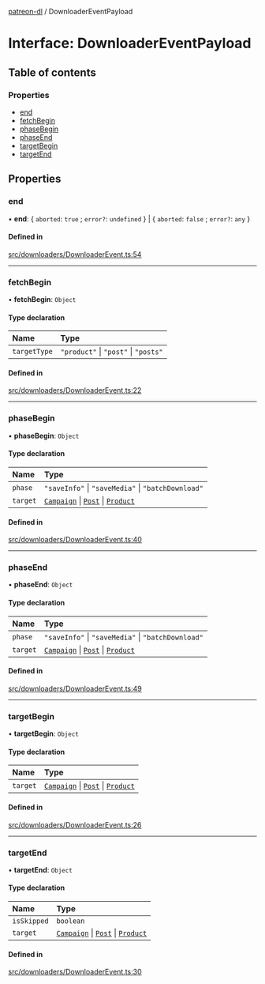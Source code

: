 [patreon-dl](../README.md) / DownloaderEventPayload

# Interface: DownloaderEventPayload

## Table of contents

### Properties

- [end](DownloaderEventPayload.md#end)
- [fetchBegin](DownloaderEventPayload.md#fetchbegin)
- [phaseBegin](DownloaderEventPayload.md#phasebegin)
- [phaseEnd](DownloaderEventPayload.md#phaseend)
- [targetBegin](DownloaderEventPayload.md#targetbegin)
- [targetEnd](DownloaderEventPayload.md#targetend)

## Properties

### end

• **end**: \{ `aborted`: ``true`` ; `error?`: `undefined`  } \| \{ `aborted`: ``false`` ; `error?`: `any`  }

#### Defined in

[src/downloaders/DownloaderEvent.ts:54](https://github.com/patrickkfkan/patreon-dl/blob/0767bc1/src/downloaders/DownloaderEvent.ts#L54)

___

### fetchBegin

• **fetchBegin**: `Object`

#### Type declaration

| Name | Type |
| :------ | :------ |
| `targetType` | ``"product"`` \| ``"post"`` \| ``"posts"`` |

#### Defined in

[src/downloaders/DownloaderEvent.ts:22](https://github.com/patrickkfkan/patreon-dl/blob/0767bc1/src/downloaders/DownloaderEvent.ts#L22)

___

### phaseBegin

• **phaseBegin**: `Object`

#### Type declaration

| Name | Type |
| :------ | :------ |
| `phase` | ``"saveInfo"`` \| ``"saveMedia"`` \| ``"batchDownload"`` |
| `target` | [`Campaign`](Campaign.md) \| [`Post`](Post.md) \| [`Product`](Product.md) |

#### Defined in

[src/downloaders/DownloaderEvent.ts:40](https://github.com/patrickkfkan/patreon-dl/blob/0767bc1/src/downloaders/DownloaderEvent.ts#L40)

___

### phaseEnd

• **phaseEnd**: `Object`

#### Type declaration

| Name | Type |
| :------ | :------ |
| `phase` | ``"saveInfo"`` \| ``"saveMedia"`` \| ``"batchDownload"`` |
| `target` | [`Campaign`](Campaign.md) \| [`Post`](Post.md) \| [`Product`](Product.md) |

#### Defined in

[src/downloaders/DownloaderEvent.ts:49](https://github.com/patrickkfkan/patreon-dl/blob/0767bc1/src/downloaders/DownloaderEvent.ts#L49)

___

### targetBegin

• **targetBegin**: `Object`

#### Type declaration

| Name | Type |
| :------ | :------ |
| `target` | [`Campaign`](Campaign.md) \| [`Post`](Post.md) \| [`Product`](Product.md) |

#### Defined in

[src/downloaders/DownloaderEvent.ts:26](https://github.com/patrickkfkan/patreon-dl/blob/0767bc1/src/downloaders/DownloaderEvent.ts#L26)

___

### targetEnd

• **targetEnd**: `Object`

#### Type declaration

| Name | Type |
| :------ | :------ |
| `isSkipped` | `boolean` |
| `target` | [`Campaign`](Campaign.md) \| [`Post`](Post.md) \| [`Product`](Product.md) |

#### Defined in

[src/downloaders/DownloaderEvent.ts:30](https://github.com/patrickkfkan/patreon-dl/blob/0767bc1/src/downloaders/DownloaderEvent.ts#L30)
